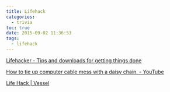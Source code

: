 ```yaml
---
title: Lifehack
categories:
  - trivia
toc: true
date: 2015-09-02 11:36:53
tags:
  - lifehack
---
```


[Lifehacker - Tips and downloads for getting things done](http://lifehacker.com/)

[How to tie up computer cable mess with a daisy chain. - YouTube](https://www.youtube.com/watch?v=Z7-l-PiVWNY)

[Life Hack | Vessel](https://www.vessel.com/shows/3503207815265246)
